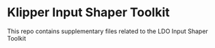 # Klipper Input Shaper Toolkit
This repo contains supplementary files related to the LDO Input Shaper Toolkit